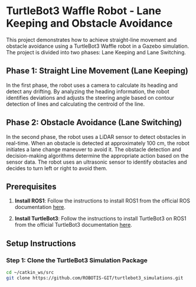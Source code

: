 # TurtleBot3 Waffle Robot - Lane Keeping and Obstacle Avoidance

This project demonstrates how to achieve straight-line movement and obstacle avoidance using a TurtleBot3 Waffle robot in a Gazebo simulation. The project is divided into two phases: Lane Keeping and Lane Switching.

## Phase 1: Straight Line Movement (Lane Keeping)

In the first phase, the robot uses a camera to calculate its heading and detect any drifting. By analyzing the heading information, the robot identifies deviations and adjusts the steering angle based on contour detection of lines and calculating the centroid of the line.

## Phase 2: Obstacle Avoidance (Lane Switching)

In the second phase, the robot uses a LiDAR sensor to detect obstacles in real-time. When an obstacle is detected at approximately 100 cm, the robot initiates a lane change maneuver to avoid it. The obstacle detection and decision-making algorithms determine the appropriate action based on the sensor data. The robot uses an ultrasonic sensor to identify obstacles and decides to turn left or right to avoid them.

## Prerequisites

1. **Install ROS1**: Follow the instructions to install ROS1 from the official ROS documentation [here](http://wiki.ros.org/noetic/Installation).

2. **Install TurtleBot3**: Follow the instructions to install TurtleBot3 on ROS1 from the official TurtleBot3 documentation [here](https://emanual.robotis.com/docs/en/platform/turtlebot3/quick-start/#pc-setup).

## Setup Instructions

### Step 1: Clone the TurtleBot3 Simulation Package

```bash
cd ~/catkin_ws/src
git clone https://github.com/ROBOTIS-GIT/turtlebot3_simulations.git
